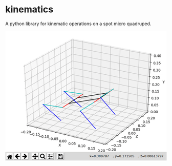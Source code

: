 # kinematics

A python library for kinematic operations on a spot micro quadruped.

<img src=".assets/animation.gif" title="Spotmicro"/>
